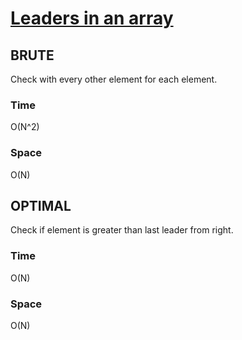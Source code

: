 # [Leaders in an array](https://github.com/DrNayak2306/DSA/blob/main/leaders_in_array.cpp)

## BRUTE
Check with every other element for each element.
### Time
O(N^2)
### Space
O(N)

## OPTIMAL
Check if element is greater than last leader from right.
### Time
O(N)
### Space
O(N)